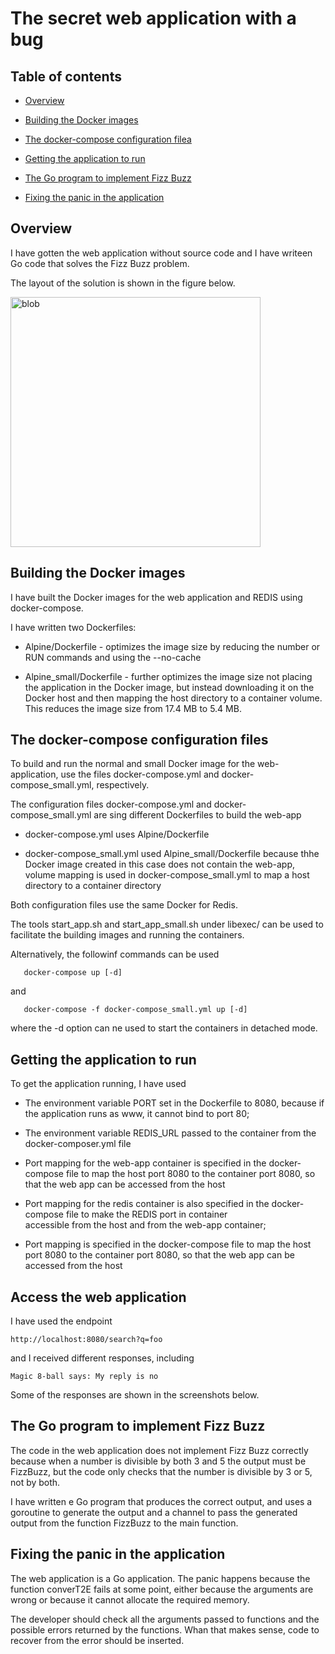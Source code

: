 # The secret web application with a bug


## Table of contents

- [Overview](#p0)

- [Building the Docker images](#p1)

- [The docker-compose configuration filea](#p2)

- [Getting the application to run](#p3)

- [The Go program to implement Fizz Buzz](#p4)

- [Fixing the panic in the application](#p5)




<a name="p0" id="p0"></a>
## Overview

I have gotten the web application without source code and I have writeen Go code that solves 
the Fizz Buzz problem.


The layout of the solution is shown in the figure below.


<img src="https://github.com/gmateesc/ContainerizedWebApp/tree/master/images/project_layout.png" 
     alt="blob" width="400">





<a name="p1" id="p1"></a>
## Building the Docker images

I have built the Docker images for the web application and REDIS using docker-compose.

I have written two Dockerfiles:

* Alpine/Dockerfile - optimizes the image size by reducing the 
  number or RUN commands and using the --no-cache

* Alpine_small/Dockerfile - further optimizes the image size 
  not placing the application in the Docker image, but instead 
  downloading it on the Docker host and then mapping the 
  host directory to a container volume. This reduces  the 
  image size from 17.4 MB to 5.4 MB.



<a name="p2" id="p2"></a>
## The docker-compose configuration files


To build and run the normal and small Docker image for 
the web-application, use the files docker-compose.yml and 
docker-compose_small.yml, respectively. 

The configuration files docker-compose.yml and docker-compose_small.yml 
are sing different Dockerfiles to build the web-app

* docker-compose.yml uses Alpine/Dockerfile 

* docker-compose_small.yml used Alpine_small/Dockerfile 
  because thhe Docker image created in this case does 
  not contain the web-app, volume mapping is used 
  in docker-compose_small.yml to map a host directory 
  to a container directory


Both configuration files use the same Docker for Redis.


The tools start_app.sh and start_app_small.sh under libexec/ can 
be used to facilitate the building images and running the containers. 

Alternatively, the followinf commands can be used

```shell
   docker-compose up [-d]
```
and

```shell
   docker-compose -f docker-compose_small.yml up [-d]
```

where the -d option can ne used to start the containers in detached mode.




<a name="p3" id="p3"></a>
## Getting the application to run

To get the application running, I have used


* The environment variable PORT set in the Dockerfile to 8080, 
  because if the application runs as www, it cannot bind to 
  port 80;


* The environment variable REDIS_URL passed to the container 
  from the docker-composer.yml file


* Port mapping for the web-app container is specified in the 
  docker-compose file to map the host port 8080 to the 
  container port 8080, so that the web app can be accessed from the host


* Port mapping for the redis container is also specified in the 
  docker-compose file to make the REDIS port in container  
  accessible from the host and from the web-app container;


* Port mapping is specified in the docker-compose file to 
  map the host port 8080 to the container port 8080, so that 
  the web app can be accessed from the host






<a name="p3" id="p3"></a>
## Access the web application


I have used the endpoint 


```shell
http://localhost:8080/search?q=foo
```

and I received different responses, including

```
Magic 8-ball says: My reply is no
```

Some of the responses are shown in the screenshots below.







<a name="p4" id="p4"></a>
## The Go program to implement Fizz Buzz

The code in the web application does not implement Fizz Buzz correctly because when a 
number is divisible by both 3 and 5 the output must be FizzBuzz, but the code only 
checks that the number is divisible by 3 or 5, not by both.



I have written e Go program that produces the correct output, and uses a goroutine 
to generate the output and a channel to pass the generated output from the function 
FizzBuzz to the main function.




<a name="p5" id="p5"></a>
## Fixing the panic in the application


The web application is a Go application. The panic happens because the 
function converT2E  fails at some point, either because the arguments 
are wrong or because it cannot allocate the required memory.


The developer should check all the arguments passed to functions and 
the possible errors returned by the functions. Whan that makes sense, 
code to recover from the error should be inserted.


